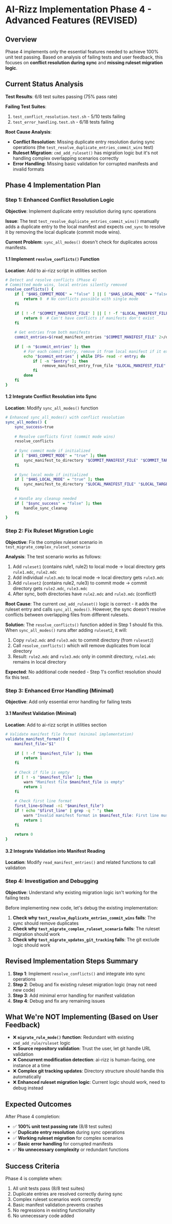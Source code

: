 # AI-Rizz Implementation Phase 4 - Advanced Features (REVISED)

## Overview

Phase 4 implements only the essential features needed to achieve 100% unit test passing. Based on analysis of failing tests and user feedback, this focuses on **conflict resolution during sync** and **missing ruleset migration logic**.

## Current Status Analysis

**Test Results**: 6/8 test suites passing (75% pass rate)

**Failing Test Suites**:
1. `test_conflict_resolution.test.sh` - 5/10 tests failing
2. `test_error_handling.test.sh` - 6/18 tests failing

**Root Cause Analysis**:
- **Conflict Resolution**: Missing duplicate entry resolution during sync operations (the `test_resolve_duplicate_entries_commit_wins` test)
- **Ruleset Migration**: `cmd_add_ruleset()` has migration logic but it's not handling complex overlapping scenarios correctly
- **Error Handling**: Missing basic validation for corrupted manifests and invalid formats

## Phase 4 Implementation Plan

### Step 1: Enhanced Conflict Resolution Logic
**Objective**: Implement duplicate entry resolution during sync operations

**Issue**: The test `test_resolve_duplicate_entries_commit_wins()` manually adds a duplicate entry to the local manifest and expects `cmd_sync` to resolve it by removing the local duplicate (commit mode wins).

**Current Problem**: `sync_all_modes()` doesn't check for duplicates across manifests.

#### 1.1 Implement `resolve_conflicts()` Function
**Location**: Add to ai-rizz script in utilities section

```bash
# Detect and resolve conflicts (Phase 4)
# Committed mode wins, local entries silently removed
resolve_conflicts() {
    if [ "$HAS_COMMIT_MODE" = "false" ] || [ "$HAS_LOCAL_MODE" = "false" ]; then
        return 0  # No conflicts possible with single mode
    fi
    
    if [ ! -f "$COMMIT_MANIFEST_FILE" ] || [ ! -f "$LOCAL_MANIFEST_FILE" ]; then
        return 0  # Can't have conflicts if manifests don't exist
    fi
    
    # Get entries from both manifests
    commit_entries=$(read_manifest_entries "$COMMIT_MANIFEST_FILE" 2>/dev/null || true)
    
    if [ -n "$commit_entries" ]; then
        # For each commit entry, remove it from local manifest if it exists there
        echo "$commit_entries" | while IFS= read -r entry; do
            if [ -n "$entry" ]; then
                remove_manifest_entry_from_file "$LOCAL_MANIFEST_FILE" "$entry"
            fi
        done
    fi
}
```

#### 1.2 Integrate Conflict Resolution into Sync
**Location**: Modify `sync_all_modes()` function

```bash
# Enhanced sync_all_modes() with conflict resolution
sync_all_modes() {
    sync_success=true
    
    # Resolve conflicts first (commit mode wins)
    resolve_conflicts
    
    # Sync commit mode if initialized
    if [ "$HAS_COMMIT_MODE" = "true" ]; then
        sync_manifest_to_directory "$COMMIT_MANIFEST_FILE" "$COMMIT_TARGET_DIR/$SHARED_DIR" || sync_success=false
    fi
    
    # Sync local mode if initialized  
    if [ "$HAS_LOCAL_MODE" = "true" ]; then
        sync_manifest_to_directory "$LOCAL_MANIFEST_FILE" "$LOCAL_TARGET_DIR/$LOCAL_DIR" || sync_success=false
    fi
    
    # Handle any cleanup needed
    if [ "$sync_success" = "false" ]; then
        handle_sync_cleanup
    fi
}
```

### Step 2: Fix Ruleset Migration Logic
**Objective**: Fix the complex ruleset scenario in `test_migrate_complex_ruleset_scenario`

**Analysis**: The test scenario works as follows:
1. Add `ruleset1` (contains rule1, rule2) to local mode → local directory gets `rule1.mdc`, `rule2.mdc`
2. Add individual `rule3.mdc` to local mode → local directory gets `rule3.mdc`  
3. Add `ruleset2` (contains rule2, rule3) to commit mode → commit directory gets `rule2.mdc`, `rule3.mdc`
4. After sync, both directories have `rule2.mdc` and `rule3.mdc` (conflict!)

**Root Cause**: The current `cmd_add_ruleset()` logic is correct - it adds the ruleset entry and calls `sync_all_modes()`. However, the sync doesn't resolve conflicts between overlapping files from different rulesets.

**Solution**: The `resolve_conflicts()` function added in Step 1 should fix this. When `sync_all_modes()` runs after adding `ruleset2`, it will:
1. Copy `rule2.mdc` and `rule3.mdc` to commit directory (from `ruleset2`)
2. Call `resolve_conflicts()` which will remove duplicates from local directory
3. Result: `rule2.mdc` and `rule3.mdc` only in commit directory, `rule1.mdc` remains in local directory

**Expected**: No additional code needed - Step 1's conflict resolution should fix this test.

### Step 3: Enhanced Error Handling (Minimal)
**Objective**: Add only essential error handling for failing tests

#### 3.1 Manifest Validation (Minimal)
**Location**: Add to ai-rizz script in utilities section

```bash
# Validate manifest file format (minimal implementation)
validate_manifest_format() {
    manifest_file="$1"
    
    if [ ! -f "$manifest_file" ]; then
        return 1
    fi
    
    # Check if file is empty
    if [ ! -s "$manifest_file" ]; then
        warn "Manifest file $manifest_file is empty"
        return 1
    fi
    
    # Check first line format
    first_line=$(head -n1 "$manifest_file")
    if ! echo "$first_line" | grep -q "	"; then
        warn "Invalid manifest format in $manifest_file: First line must be 'source_repo<tab>target_dir'"
        return 1
    fi
    
    return 0
}
```

#### 3.2 Integrate Validation into Manifest Reading
**Location**: Modify `read_manifest_entries()` and related functions to call validation

### Step 4: Investigation and Debugging
**Objective**: Understand why existing migration logic isn't working for the failing tests

Before implementing new code, let's debug the existing implementation:

1. **Check why `test_resolve_duplicate_entries_commit_wins` fails**: The sync should remove duplicates
2. **Check why `test_migrate_complex_ruleset_scenario` fails**: The ruleset migration should work
3. **Check why `test_migrate_updates_git_tracking` fails**: The git exclude logic should work

## Revised Implementation Steps Summary

1. **Step 1**: Implement `resolve_conflicts()` and integrate into sync operations
2. **Step 2**: Debug and fix existing ruleset migration logic (may not need new code)
3. **Step 3**: Add minimal error handling for manifest validation
4. **Step 4**: Debug and fix any remaining issues

## What We're NOT Implementing (Based on User Feedback)

- ❌ **`migrate_rule_mode()` function**: Redundant with existing `cmd_add_rule/ruleset` logic
- ❌ **Source repository validation**: Trust the user, let git handle URL validation
- ❌ **Concurrent modification detection**: ai-rizz is human-facing, one instance at a time
- ❌ **Complex git tracking updates**: Directory structure should handle this automatically
- ❌ **Enhanced ruleset migration logic**: Current logic should work, need to debug instead

## Expected Outcomes

After Phase 4 completion:
- ✅ **100% unit test passing rate** (8/8 test suites)
- ✅ **Duplicate entry resolution** during sync operations
- ✅ **Working ruleset migration** for complex scenarios
- ✅ **Basic error handling** for corrupted manifests
- ✅ **No unnecessary complexity** or redundant functions

## Success Criteria

Phase 4 is complete when:
1. All unit tests pass (8/8 test suites)
2. Duplicate entries are resolved correctly during sync
3. Complex ruleset scenarios work correctly
4. Basic manifest validation prevents crashes
5. No regressions in existing functionality
6. No unnecessary code added 
